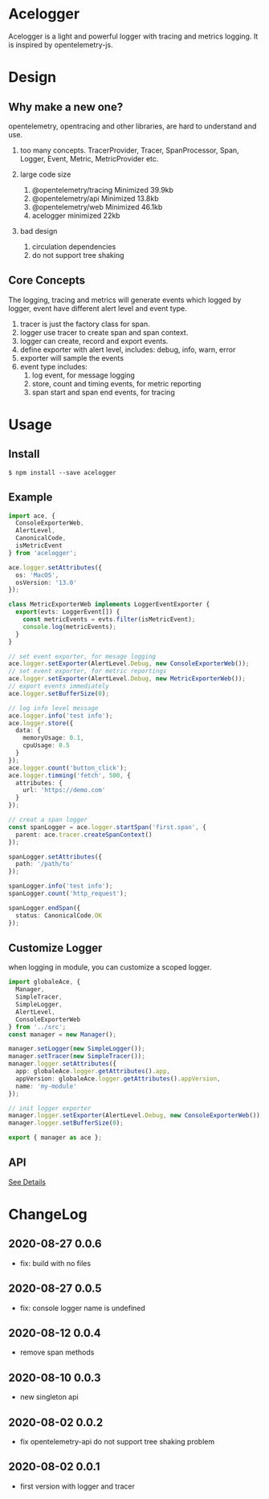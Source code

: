 # Acelogger

Acelogger is a light and powerful logger with tracing and metrics logging. It is inspired by opentelemetry-js.

# Design

## Why make a new one?

opentelemetry, opentracing and other libraries, are hard to understand and use.

1. too many concepts. TracerProvider, Tracer, SpanProcessor, Span, Logger, Event, Metric, MetricProvider etc.
2. large code size

   1. @opentelemetry/tracing Minimized 39.9kb
   2. @opentelemetry/api Minimized 13.8kb
   3. @opentelemetry/web Minimized 46.1kb
   4. acelogger minimized 22kb

3. bad design

   1. circulation dependencies
   2. do not support tree shaking

## Core Concepts

The logging, tracing and metrics will generate events which logged by logger,
event have different alert level and event type.

1. tracer is just the factory class for span.
2. logger use tracer to create span and span context.
3. logger can create, record and export events.
4. define exporter with alert level, includes: debug, info, warn, error
5. exporter will sample the events
6. event type includes:
   1. log event, for message logging
   2. store, count and timing events, for metric reporting
   3. span start and span end events, for tracing

# Usage

## Install

```
$ npm install --save acelogger
```

## Example

```typescript
import ace, {
  ConsoleExporterWeb,
  AlertLevel,
  CanonicalCode,
  isMetricEvent
} from 'acelogger';

ace.logger.setAttributes({
  os: 'MacOS',
  osVersion: '13.0'
});

class MetricExporterWeb implements LoggerEventExporter {
  export(evts: LoggerEvent[]) {
    const metricEvents = evts.filter(isMetricEvent);
    console.log(metricEvents);
  }
}

// set event exporter, for mesage logging
ace.logger.setExporter(AlertLevel.Debug, new ConsoleExporterWeb());
// set event exporter, for metric reportings
ace.logger.setExporter(AlertLevel.Debug, new MetricExporterWeb());
// export events immediately
ace.logger.setBufferSize(0);

// log info level message
ace.logger.info('test info');
ace.logger.store({
  data: {
    memoryUsage: 0.1,
    cpuUsage: 0.5
  }
});
ace.logger.count('button_click');
ace.logger.timming('fetch', 500, {
  attributes: {
    url: 'https://demo.com'
  }
});

// creat a span logger
const spanLogger = ace.logger.startSpan('first.span', {
  parent: ace.tracer.createSpanContext()
});

spanLogger.setAttributes({
  path: '/path/to'
});

spanLogger.info('test info');
spanLogger.count('http_request');

spanLogger.endSpan({
  status: CanonicalCode.OK
});
```

## Customize Logger

when logging in module, you can customize a scoped logger.

```typescript
import globaleAce, {
  Manager,
  SimpleTracer,
  SimpleLogger,
  AlertLevel,
  ConsoleExporterWeb
} from '../src';
const manager = new Manager();

manager.setLogger(new SimpleLogger());
manager.setTracer(new SimpleTracer());
manager.logger.setAttributes({
  app: globaleAce.logger.getAttributes().app,
  appVersion: globaleAce.logger.getAttributes().appVersion,
  name: 'my-module'
});

// init logger exporter
manager.logger.setExporter(AlertLevel.Debug, new ConsoleExporterWeb());
manager.logger.setBufferSize(0);

export { manager as ace };
```

## API

[See Details](./src/api)

# ChangeLog

## 2020-08-27 0.0.6

- fix: build with no files

## 2020-08-27 0.0.5

- fix: console logger name is undefined

## 2020-08-12 0.0.4

- remove span methods

## 2020-08-10 0.0.3

- new singleton api

## 2020-08-02 0.0.2

- fix opentelemetry-api do not support tree shaking problem

## 2020-08-02 0.0.1

- first version with logger and tracer
